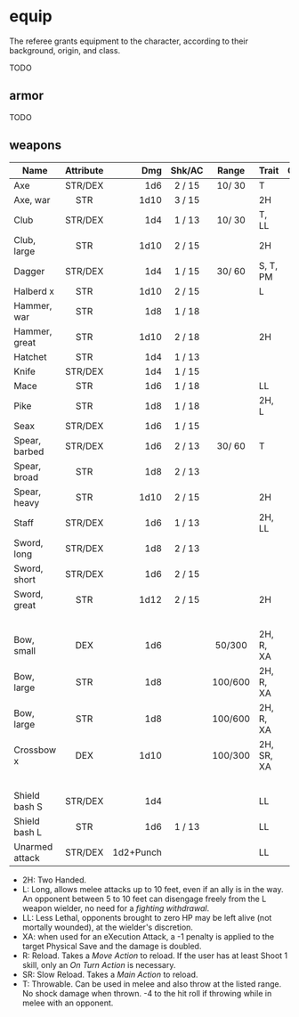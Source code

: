
# equip

The referee grants equipment to the character, according to their background, origin, and class.

TODO

## armor

TODO

## weapons

| Name           | Attribute | Dmg  | Shk/AC | Range   | Trait      | Cost |
|----------------|:---------:|-----:|:------:|:-------:|------------|-----:|
| Axe            | STR/DEX   |  1d6 | 2 / 15 |  10/ 30 | T          |   10 |
| Axe, war       | STR       | 1d10 | 3 / 15 |         | 2H         |   50 |
| Club           | STR/DEX   |  1d4 | 1 / 13 |  10/ 30 | T, LL      |    0 |
| Club, large    | STR       | 1d10 | 2 / 15 |         | 2H         |    1 |
| Dagger         | STR/DEX   |  1d4 | 1 / 15 |  30/ 60 | S, T, PM   |    3 |
| Halberd      x | STR       | 1d10 | 2 / 15 |         | L          |   50 |
| Hammer, war    | STR       |  1d8 | 1 / 18 |         |            |   30 |
| Hammer, great  | STR       | 1d10 | 2 / 18 |         | 2H         |   50 |
| Hatchet        | STR       |  1d4 | 1 / 13 |         |            |  10d |
| Knife          | STR/DEX   |  1d4 | 1 / 15 |         |            |   5d |
| Mace           | STR       |  1d6 | 1 / 18 |         | LL         |   15 |
| Pike           | STR       |  1d8 | 1 / 18 |         | 2H, L      |   10 |
| Seax           | STR/DEX   |  1d6 | 1 / 15 |         |            |  20d |
| Spear, barbed  | STR/DEX   |  1d6 | 2 / 13 |  30/ 60 | T          |    1 |
| Spear, broad   | STR       |  1d8 | 2 / 13 |         |            |  15d |
| Spear, heavy   | STR       | 1d10 | 2 / 15 |         | 2H         |   10 |
| Staff          | STR/DEX   |  1d6 | 1 / 13 |         | 2H, LL     |    1 |
| Sword, long    | STR/DEX   |  1d8 | 2 / 13 |         |            |  100 |
| Sword, short   | STR/DEX   |  1d6 | 2 / 15 |         |            |   10 |
| Sword, great   | STR       | 1d12 | 2 / 15 |         | 2H         |  250 |
| &nbsp;         |           |      |        |         |            |      |
| Bow, small     | DEX       |  1d6 |        |  50/300 | 2H, R, XA  |   20 |
| Bow, large     | STR       |  1d8 |        | 100/600 | 2H, R, XA  |   20 |
| Bow, large     | STR       |  1d8 |        | 100/600 | 2H, R, XA  |   20 |
| Crossbow     x | DEX       | 1d10 |        | 100/300 | 2H, SR, XA |   10 |
| &nbsp;         |           |      |        |         |            |      |
| Shield bash S  | STR/DEX   |  1d4 |        |         | LL         |    - |
| Shield bash L  | STR       |  1d6 | 1 / 13 |         | LL         |    - |
| Unarmed attack | STR/DEX   | 1d2+Punch |   |         | LL         |      |

* 2H: Two Handed.
* L: Long, allows melee attacks up to 10 feet, even if an ally is in the way. An opponent between 5 to 10 feet can disengage freely from the L weapon wielder, no need for a _fighting withdrawal_.
* LL: Less Lethal, opponents brought to zero HP may be left alive (not mortally wounded), at the wielder's discretion.
* XA: when used for an eXecution Attack, a -1 penalty is applied to the target Physical Save and the damage is doubled.
* R: Reload. Takes a _Move Action_ to reload. If the user has at least Shoot 1 skill, only an _On Turn Action_ is necessary.
* SR: Slow Reload. Takes a _Main Action_ to reload.
* T: Throwable. Can be used in melee and also throw at the listed range. No shock damage when thrown. -4 to the hit roll if throwing while in melee with an opponent.


